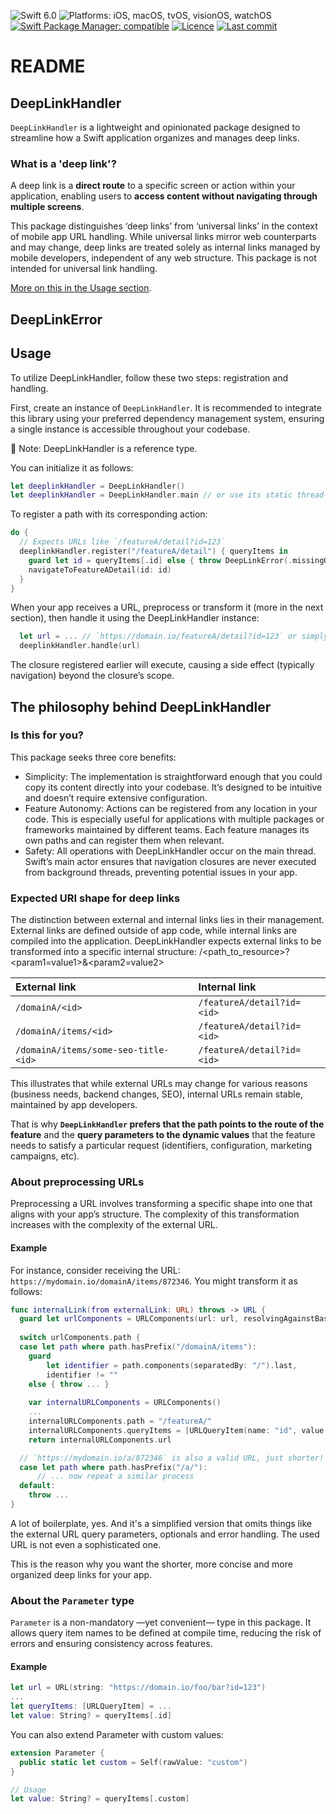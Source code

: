 ![Swift 6.0](https://img.shields.io/badge/swift_6.0-orange?style=flat&logo=swift&logoColor=white)
![Platforms: iOS, macOS, tvOS, visionOS, watchOS](https://img.shields.io/badge/Platforms-iOS%20|%20macOS%20|%20tvOS%20|%20visionOS%20|%20watchOS%20-blue.svg?style=flat&logo=apple)
[![Swift Package Manager: compatible](https://img.shields.io/badge/Swift%20Package%20Manager-compatible-4BC51D.svg?style=flat&logo=apple)](https://swift.org/package-manager/)
[![Licence](https://img.shields.io/badge/licence-MIT-green.svg)](https://github.com/Maquert/DeepLinkHandler/blob/main/LICENSE)
[![Last commit](https://img.shields.io/github/last-commit/Maquert/DeepLinkHandler.svg)](https://github.com/Maquert/DeepLinkHandler/commits/main)

# README

## DeepLinkHandler

`DeepLinkHandler` is a lightweight and opinionated package designed to streamline how a Swift application organizes 
and manages deep links.

### What is a 'deep link'?

A deep link is a **direct route** to a specific screen or action within your application, enabling users to **access content without navigating through multiple screens**.

This package distinguishes ‘deep links’ from ‘universal links’ in the context of mobile app URL 
handling. While universal links mirror web counterparts and may change, deep links are treated 
solely as internal links managed by mobile developers, independent of any web structure. This 
package is not intended for universal link handling.

[More on this in the Usage section](###Expected-URI-shape-for-deep-links).

## DeepLinkError

## Usage

To utilize DeepLinkHandler, follow these two steps: registration and handling.

First, create an instance of `DeepLinkHandler`. It is recommended to integrate this library using
your preferred dependency management system, ensuring a single instance is accessible throughout
your codebase.

📙 Note: DeepLinkHandler is a reference type.

You can initialize it as follows:

```swift
let deeplinkHandler = DeepLinkHandler() 
let deeplinkHandler = DeepLinkHandler.main // or use its static thread-safe instance
```

To register a path with its corresponding action:
```swift
do {
  // Expects URLs like `/featureA/detail?id=123`
  deeplinkHandler.register("/featureA/detail") { queryItems in
    guard let id = queryItems[.id] else { throw DeepLinkError(.missingQueryItem) }
    navigateToFeatureADetail(id: id)
  }
}
```

When your app receives a URL, preprocess or transform it (more in the next section), then handle it 
using the DeepLinkHandler instance:

```swift
  let url = ... // `https://domain.io/featureA/detail?id=123` or simply `/featureA/detail?id=123`
  deeplinkHandler.handle(url)
```

The closure registered earlier will execute, causing a side effect (typically navigation) beyond 
the closure’s scope.


## The philosophy behind DeepLinkHandler

### Is this for you?

This package seeks three core benefits:
- Simplicity: The implementation is straightforward enough that you could copy its content directly
 into your codebase. It’s designed to be intuitive and doesn’t require extensive configuration.
- Feature Autonomy: Actions can be registered from any location in your code. This is especially 
useful for applications with multiple packages or frameworks maintained by different teams. Each 
feature manages its own paths and can register them when relevant.
- Safety: All operations with DeepLinkHandler occur on the main thread. Swift’s main actor ensures 
that navigation closures are never executed from background threads, preventing potential issues in 
your app.

### Expected URI shape for deep links

The distinction between external and internal links lies in their management. External links are
 defined outside of app code, while internal links are compiled into the application. 
 DeepLinkHandler expects external links to be transformed into a specific internal structure:
  /<path_to_resource>?<param1=value1>&<param2=value2>

| External link | Internal link |
|:- |:- |
| `/domainA/<id>` | `/featureA/detail?id=<id>` |
| `/domainA/items/<id>` | `/featureA/detail?id=<id>` |
| `/domainA/items/some-seo-title-<id>` | `/featureA/detail?id=<id>` |

This illustrates that while external URLs may change for various reasons (business needs, 
backend changes, SEO), internal URLs remain stable, maintained by app developers.

That is why **`DeepLinkHandler` prefers that the path points to the route of the feature** and the 
**query parameters to the dynamic values** that the feature needs to satisfy a particular request 
(identifiers, configuration, marketing campaigns, etc).

### About preprocessing URLs

Preprocessing a URL involves transforming a specific shape into one that aligns with your 
app’s structure. The complexity of this transformation increases with the complexity of the 
external URL.

#### Example

For instance, consider receiving the URL: `https://mydomain.io/domainA/items/872346`. You might 
transform it as follows:

```swift
func internalLink(from externalLink: URL) throws -> URL {
  guard let urlComponents = URLComponents(url: url, resolvingAgainstBaseURL: true) else { throw ... }
  
  switch urlComponents.path {
  case let path where path.hasPrefix("/domainA/items"):
    guard
        let identifier = path.components(separatedBy: "/").last,
        identifier != ""
    else { throw ... }
    
    var internalURLComponents = URLComponents()
    ...
    internalURLComponents.path = "/featureA/"
    internalURLComponents.queryItems = [URLQueryItem(name: "id", value: identifier)]
    return internalURLComponents.url

  // `https://mydomain.io/a/872346` is also a valid URL, just shorter!
  case let path where path.hasPrefix("/a/"):
      // ... now repeat a similar process
  default:
    throw ...
}
```

A lot of boilerplate, yes. And it's a simplified version that omits things like the external URL 
query parameters, optionals and error handling. The used URL is not even a sophisticated one. 

This is the reason why you want the shorter, more concise and more organized deep links for your app.


### About the `Parameter` type

`Parameter` is a non-mandatory —yet convenient— type in this package. It allows query item names 
to be defined at compile time, reducing the risk of errors and ensuring consistency across features.

#### Example

```swift
let url = URL(string: "https://domain.io/foo/bar?id=123")
...
let queryItems: [URLQueryItem] = ...
let value: String? = queryItems[.id]
```

You can also extend Parameter with custom values:

```swift
extension Parameter {
  public static let custom = Self(rawValue: "custom")
}

// Usage
let value: String? = queryItems[.custom]
```
